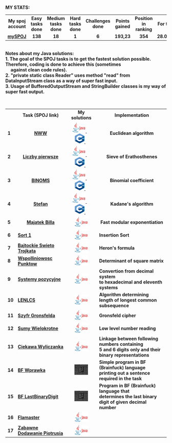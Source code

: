 <B>MY STATS:
<table>
   <tr align="center" vlign="middle">
      <td>My spoj account </td> 
      <td>Easy tasks done</td> 
      <td>Medium tasks done</td> 
      <td>Hard tasks done</td> 
      <td>Challenges done</td>
      <td>Points gained</td>
      <td>Position in ranking</td>
      <td>For the day</td> 
   </tr>
   <tr align="center" vlign="middle">
      <td><a href="https://pl.spoj.com/users/paweliszcz_20k/"> mySPOJ</a> </td> 
      <td><B>138</td>
      <td><B>18</td> 
      <td><B>1</td> 
      <td><B>6</td>
      <td><B>193,23</td>
      <td><B>354</td>
      <td><B>28.05.2020</td>
   </tr>
</table>

<br><B>Notes about my Java solutions:</B> 
<br>1. The goal of the SPOJ tasks is to get the fastest solution possible. Therefore, coding is done to achieve this (sometimes <br>&nbsp;&nbsp;&nbsp;&nbsp; against clean code rules).
<br>2. "private static class Reader" uses method "read" from DataInputStream class as a way of super fast input.
<br>3. Usage of BufferedOutputStream and StringBuilder classes is my way of super fast output.

<br><table align="center" valign="middle">
   <tr align="center" valign="middle">
      <td> </td> 
      <td><B>Task (SPOJ link)</td> </th>
      <td><B>My solutions</td> 
      <td><B>Implementation</td> </th> 
   </tr>
   <tr>
      <td>1</td> 
      <td align="center" valign="middle"><a href="https://pl.spoj.com/problems/NWW">NWW</a></td> 
      <td align="center" vlign="middle">&nbsp&nbsp
         <a href="https://github.com/Pawel-Iskra/mySPOJ/blob/master/mySPOJ/NWW2.java">
         <img alt="Java" src="https://github.com/Pawel-Iskra/mySPOJ/blob/master/mySPOJ/javaa.png"
         width=42" height="32"> </a>
      &nbsp&nbsp&nbsp&nbsp&nbsp&nbsp
         <a href="https://github.com/Pawel-Iskra/mySPOJ/blob/master/mySPOJ/NWW.cpp">
         <img alt="C++" src="https://github.com/Pawel-Iskra/mySPOJ/blob/master/mySPOJ/cpp.png"
         width=30" height="30"> </a>&nbsp&nbsp                        
      </td> 
      <td align="center" valign="middle">Euclidean algorithm</td>
   </tr>
   <tr>
      <td>2</td>                  
      <td align="center" valign="middle"><a href="https://pl.spoj.com/problems/PRIME_T/">Liczby pierwsze</a></td> 
      <td align="center" vlign="middle">&nbsp&nbsp
         <a href="https://github.com/Pawel-Iskra/mySPOJ/blob/master/mySPOJ/LiczbyPierwsze.java">
         <img alt="Java" src="https://github.com/Pawel-Iskra/mySPOJ/blob/master/mySPOJ/javaa.png"
         width=42" height="32"> </a>
         &nbsp&nbsp&nbsp&nbsp&nbsp&nbsp
         <a href="https://github.com/Pawel-Iskra/mySPOJ/blob/master/mySPOJ/primes_t2.cpp">
         <img alt="C++" src="https://github.com/Pawel-Iskra/mySPOJ/blob/master/mySPOJ/cpp.png"
         width=30" height="30"> </a>&nbsp&nbsp
   </td> 
      <td align="center" valign="middle">Sieve of Erathosthenes</td>
   </tr>
   <tr>
      <td>3</td> 
      <td align="center" valign="middle"><a href="https://pl.spoj.com/problems/BINOMS/">BINOMS</a></td> 
      <td align="center" vlign="middle">&nbsp&nbsp
         <a href="https://github.com/Pawel-Iskra/mySPOJ/blob/master/mySPOJ/BINOMS.java">
         <img alt="Java" src="https://github.com/Pawel-Iskra/mySPOJ/blob/master/mySPOJ/javaa.png"
         width=42" height="32"> </a>
         &nbsp&nbsp&nbsp&nbsp&nbsp&nbsp
         <a href="https://github.com/Pawel-Iskra/mySPOJ/blob/master/mySPOJ/Binoms.cpp">
         <img alt="C++" src="https://github.com/Pawel-Iskra/mySPOJ/blob/master/mySPOJ/cpp.png"
         width=30" height="30"> </a>&nbsp&nbsp
      </td> <td align="center" valign="middle">Binomial coefficient</td>
   </tr>
   <tr>
      <td>4</td> 
      <td align="center" valign="middle"><a href="https://pl.spoj.com/problems/FZI_STEF/">Stefan</a></td> 
      <td align="center" vlign="middle">&nbsp&nbsp
          <a href="https://github.com/Pawel-Iskra/mySPOJ/blob/master/mySPOJ/Stefan.java">
          <img alt="Java" src="https://github.com/Pawel-Iskra/mySPOJ/blob/master/mySPOJ/javaa.png"
         width=42" height="32"> </a>
         &nbsp&nbsp&nbsp&nbsp&nbsp&nbsp
         <a href="https://github.com/Pawel-Iskra/mySPOJ/blob/master/mySPOJ/Kadane.cpp">
         <img alt="C++" src="https://github.com/Pawel-Iskra/mySPOJ/blob/master/mySPOJ/cpp.png"
         width=30" height="30"> </a> &nbsp&nbsp
      </td> <td align="center" valign="middle">Kadane's algorithm</td>
   </tr>
    <tr>
      <td>5</td> 
      <td align="center" valign="middle"><a href="https://pl.spoj.com/problems/MWP2_2B/">Majatek Billa</a></td> 
      <td align="center" vlign="middle">
         <a href="https://github.com/Pawel-Iskra/mySPOJ/blob/master/mySPOJ/MajatekBilla.java">
            <img alt="Java" src="https://github.com/Pawel-Iskra/mySPOJ/blob/master/mySPOJ/javaa.png"
         width=42" height="32"> </a></td>
      <td align="center" valign="middle">Fast modular exponentiation</td>
   </tr>
    <tr>
      <td>6</td> 
      <td><a href="https://pl.spoj.com/problems/PP0506A/">Sort 1</a></td>
      <td align="center" vlign="middle">
          <a href="https://github.com/Pawel-Iskra/mySPOJ/blob/master/mySPOJ/Sort1.java">
           <img alt="Java" src="https://github.com/Pawel-Iskra/mySPOJ/blob/master/mySPOJ/javaa.png"
         width=42" height="32"> </a></td> 
      <td>Insertion Sort</td>
   </tr>
   <tr>
      <td>7</td> 
      <td><a href="https://pl.spoj.com/problems/BAJTST/">Bajtockie Swieto Trojkata</a></td> 
      <td align="center" vlign="middle">
         <a href="https://github.com/Pawel-Iskra/mySPOJ/blob/master/mySPOJ/BajtockieSwietoTrojkata.java">
            <img alt="Java" src="https://github.com/Pawel-Iskra/mySPOJ/blob/master/mySPOJ/javaa.png"
         width=42" height="32"> </a></td> 
      <td>Heron's formula</td>
   </tr>
   <tr>
      <td>8</td> 
      <td><a href="https://pl.spoj.com/problems/JWSPLIN/">Wspolliniowosc Punktow</a></td> 
      <td align="center" vlign="middle">
          <a href="https://github.com/Pawel-Iskra/mySPOJ/blob/master/mySPOJ/WspolliniowoscPunktow.java">
            <img alt="Java" src="https://github.com/Pawel-Iskra/mySPOJ/blob/master/mySPOJ/javaa.png"
         width=42" height="32"> </a></td> 
      <td>Determinant of square matrix</td>
   </tr>
    <tr>
      <td>9</td> 
      <td><a href="https://pl.spoj.com/problems/SYS/">Systemy pozycyjne</a></td>
      <td align="center" vlign="middle">
         <a href="https://github.com/Pawel-Iskra/mySPOJ/blob/master/mySPOJ/SystemyPozycyjne.java">
         <img alt="Java" src="https://github.com/Pawel-Iskra/mySPOJ/blob/master/mySPOJ/javaa.png"
         width=42" height="32"> </a></td>
      <td>Convertion from decimal system <br>to hexadecimal and eleventh systems</td>
   </tr>
   <tr>
      <td>10</td> 
      <td><a href="https://pl.spoj.com/problems/LENLCS/">LENLCS</a></td> 
      <td align="center" vlign="middle">
          <a href="https://github.com/Pawel-Iskra/mySPOJ/blob/master/mySPOJ/LENLCS.java">
          <img alt="Java" src="https://github.com/Pawel-Iskra/mySPOJ/blob/master/mySPOJ/javaa.png"
         width=42" height="32"> </a></td> 
      <td>Algorithm determining <br>length of longest common subsequence</td>
   </tr>
   <tr>
      <td>11</td> 
      <td><a href="https://pl.spoj.com/problems/WI_SZYFR/">Szyfr Gronsfelda</a></td>
      <td align="center" vlign="middle">
         <a href="https://github.com/Pawel-Iskra/mySPOJ/blob/master/mySPOJ/SzyfrGronsfelda.java">
            <img alt="Java" src="https://github.com/Pawel-Iskra/mySPOJ/blob/master/mySPOJ/javaa.png"
         width=42" height="32"> </a></td> 
      <td>Gronsfeld cipher</td>
   </tr>
   <tr>
      <td>12</td>
      <td><a href="https://pl.spoj.com/problems/KC008/">Sumy Wielokrotne</a></td> 
      <td align="center" vlign="middle">
         <a href="https://github.com/Pawel-Iskra/mySPOJ/blob/master/mySPOJ/SumyWielokrotne.java">
        <img alt="Java" src="https://github.com/Pawel-Iskra/mySPOJ/blob/master/mySPOJ/javaa.png"
         width=42" height="32"> </a></td> 
      <td>Low level number reading</td>
   </tr>
   <tr>
      <td>13</td> 
      <td><a href="https://pl.spoj.com/problems/ETI06F2/">Ciekawa Wyliczanka</a></td>
      <td align="center" vlign="middle">
         <a href="https://github.com/Pawel-Iskra/mySPOJ/blob/master/mySPOJ/CiekawaWyliczanka.java">
            <img alt="Java" src="https://github.com/Pawel-Iskra/mySPOJ/blob/master/mySPOJ/javaa.png"
         width=42" height="32"> </a></td>
      <td>Linkage between following numbers containing
      <br>5 and 6 digits only and their binary representations </td>
   </tr>
    <tr>
      <td>14</td> 
      <td><a href="https://pl.spoj.com/problems/BFEVIL/">BF Wprawka</a></td> 
      <td align="center" vlign="middle">
          <a href="https://github.com/Pawel-Iskra/mySPOJ/blob/master/mySPOJ/BF_Wprawka.bf">
          <img alt="Java" src="https://github.com/Pawel-Iskra/mySPOJ/blob/master/mySPOJ/bf4.png"
         width=42" height="32"> </a>
      <td>Simple program in BF (Brainfuck) language 
       <br>printing out a sentence required in the task</td>
   </tr>
    <tr>
      <td>15</td> 
      <td><a href="https://pl.spoj.com/problems/ODDBF/">BF LastBinaryDigit</a></td> 
      <td align="center" vlign="middle">
         <a href="https://github.com/Pawel-Iskra/mySPOJ/blob/master/mySPOJ/BF_LastBinaryDigit.bf">
            <img alt="Java" src="https://github.com/Pawel-Iskra/mySPOJ/blob/master/mySPOJ/bf4.png"
         width=42" height="32"> </a></a>
      <td>Program in BF (Brainfuck) language that
          <br>determines the last binary digit of given decimal number</td>
   </tr>
   <tr>
      <td>16</td> 
      <td><a href="https://pl.spoj.com/problems/FLAMASTE/">Flamaster</a></td> 
      <td align="center" vlign="middle">
          <a href="https://github.com/Pawel-Iskra/mySPOJ/blob/master/mySPOJ/Flamaster.java">
          <img alt="Java" src="https://github.com/Pawel-Iskra/mySPOJ/blob/master/mySPOJ/javaa.png"
         width=42" height="32"> </a>
      <td> </td>
   </tr>
    <tr>
      <td>17</td> 
      <td><a href="https://pl.spoj.com/problems/BFN1/">Zabawne Dodawanie Piotrusia</a></td> 
      <td align="center" vlign="middle">
         <a href="https://github.com/Pawel-Iskra/mySPOJ/blob/master/mySPOJ/ZabawneDodawaniePiotrusia.java">
           <img alt="Java" src="https://github.com/Pawel-Iskra/mySPOJ/blob/master/mySPOJ/javaa.png"
         width=42" height="32"> </a>
      <td> </td>
   </tr>
   
</table>
